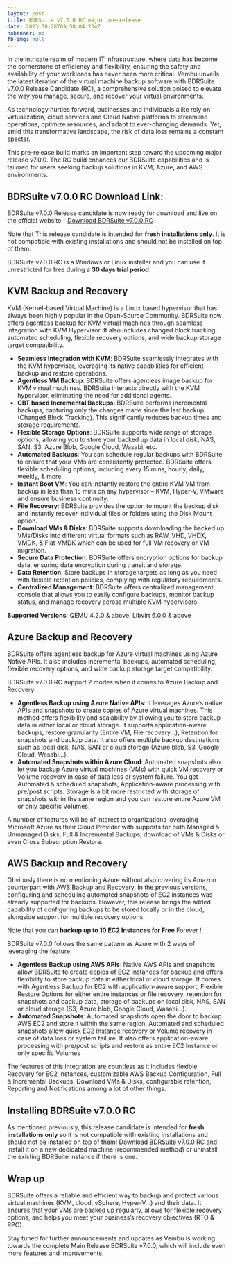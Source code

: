```yaml
---
layout: post
title: BDRSuite v7.0.0 RC major pre-release
date: 2023-08-28T09:58:04.234Z
nobanner: no
fb-img: null
---
```

In the intricate realm of modern IT infrastructure, where data has become the cornerstone of efficiency and flexibility, ensuring the safety and availability of your workloads has never been more critical. Vembu unveils the latest iteration of the virtual machine backup software with BDRSuite v7.0.0 Release Candidate (RC), a comprehensive solution poised to elevate the way you manage, secure, and recover your virtual environments.

As technology hurtles forward, businesses and individuals alike rely on virtualization, cloud services and Cloud Native platforms to streamline operations, optimize resources, and adapt to ever-changing demands. Yet, amid this transformative landscape, the risk of data loss remains a constant specter.

This pre-release build marks an important step toward the upcoming major release v7.0.0. The RC build enhances our BDRSuite capabilities and is tailored for users seeking backup solutions in KVM, Azure, and AWS environments.

## BDRSuite v7.0.0 RC Download Link:

BDRSuite v7.0.0 Release candidate is now ready for download and live on the official website - [Download BDRSuite v7.0.0 RC](https://www.bdrsuite.com/bdrsuite-v7-0-0-release-candidate/)

Note that This release candidate is intended for **fresh installations only**. It is not compatible with existing installations and should not be installed on top of them.

BDRSuite v7.0.0 RC is a Windows or Linux installer and you can use it unrestricted for free during a **30 days trial period**.

## KVM Backup and Recovery

KVM (Kernel-based Virtual Machine) is a Linux based hypervisor that has always been highly popular in the Open-Source Community. BDRSuite now offers agentless backup for KVM virtual machines through seamless integration with KVM Hypervisor. It also includes changed block tracking, automated scheduling, flexible recovery options, and wide backup storage target compatibility.

* **Seamless Integration with KVM**: BDRSuite seamlessly integrates with the KVM hypervisor, leveraging its native capabilities for efficient backup and restore operations.
* **Agentless VM Backup**: BDRSuite offers agentless image backup for KVM virtual machines. BDRSuite interacts directly with the KVM hypervisor, eliminating the need for additional agents.
* **CBT based Incremental Backups**: BDRSuite performs incremental backups, capturing only the changes made since the last backup (Changed Block Tracking). This significantly reduces backup times and storage requirements.
* **Flexible Storage Options**: BDRSuite supports wide range of storage options, allowing you to store your backed up data in local disk, NAS, SAN, S3, Azure Blob, Google Cloud, Wasabi, etc.
* **Automated Backups**: You can schedule regular backups with BDRSuite to ensure that your VMs are consistently protected. BDRSuite offers flexible scheduling options, including every 15 mins, hourly, daily, weekly, & more.
* **Instant Boot VM**: You can instantly restore the entire KVM VM from backup in less than 15 mins on any hypervisor – KVM, Hyper-V, VMware and ensure business continuity.
* **File Recovery**: BDRSuite provides the option to mount the backup disk and instantly recover individual files or folders using the Disk Mount option.
* **Download VMs & Disks**: BDRSuite supports downloading the backed up VMs/Disks into different virtual formats such as RAW, VHD, VHDX, VMDK, & Flat-VMDK which can be used for full VM recovery or VM migration.
* **Secure Data Protection**: BDRSuite offers encryption options for backup data, ensuring data encryption during transit and storage.
* **Data Retention**: Store backups in storage targets as long as you need with flexible retention policies, complying with regulatory requirements.
* **Centralized Management**: BDRSuite offers centralized management console that allows you to easily configure backups, monitor backup status, and manage recovery across multiple KVM hypervisors.

**Supported Versions**: QEMU 4.2.0 & above, Libvirt 6.0.0 & above

## Azure Backup and Recovery

BDRSuite offers agentless backup for Azure virtual machines using Azure Native APIs. It also includes incremental backups, automated scheduling, flexible recovery options, and wide backup storage target compatibility.

BDRSuite v7.0.0 RC support 2 modes when it comes to Azure Backup and Recovery:

* **Agentless Backup using Azure Native APIs**: It leverages Azure’s native APIs and snapshots to create copies of Azure virtual machines. This method offers flexibility and scalability by allowing you to store backup data in either local or cloud storage. It supports application-aware backups, restore granularity (Entire VM, File recovery...), Retention for snapshots and backup data. It also offers multiple backup destinations such as local disk, NAS, SAN or cloud storage (Azure blob, S3, Google Cloud, Wasabi...).
* **Automated Snapshots within Azure Cloud**: Automated snapshots also let you backup  Azure virtual machines (VMs) with quick VM recovery or Volume recovery in case of data loss or system failure. You get Automated & scheduled snapshots, Application-aware processing with pre/post scripts. Storage is a bit more restricted with storage of snapshots within the same region and you can restore entire Azure VM or only specific Volumes.

A number of features will be of interest to organizations leveraging Microsoft Azure as their Cloud Provider with supports for both Managed & Unmanaged Disks, Full & Incremental Backups, download of VMs & Disks or even Cross Subscription Restore.

## AWS Backup and Recovery

Obviously there is no mentioning Azure without also covering its Amazon counterpart with AWS Backup and Recovery. In the previous versions, configuring and scheduling automated snapshots of EC2 instances was already supported for backups. However, this release brings the added capability of configuring backups to be stored locally or in the cloud, alongside support for multiple recovery options.

Note that you can **backup up to 10 EC2 Instances for Free** Forever !

BDRSuite v7.0.0 follows the same pattern as Azure with 2 ways of leveraging the feature:

* **Agentless Backup using AWS APIs**: Native AWS APIs and snapshots allow BDRSuite to create copies of EC2 Instances for backup and offers flexibility to store backup data in either local or cloud storage. It comes with Agentless Backup for EC2 with application-aware support, Flexible Restore Options for either entire instances or file recovery, retention for snapshots and backup data, storage of backups on local disk, NAS, SAN or cloud storage (S3, Azure blob, Google Cloud, Wasabi...).
* **Automated Snapshots**: Automated snapshots open the door to backup AWS EC2 and store it within the same region. Automated and scheduled snapshots allow quick EC2 Instance recovery or Volume recovery in case of data loss or system failure. It also offers application-aware processing with pre/post scripts and restore as entire EC2 Instance or only specific Volumes

The features of this integration are countless as it includes flexible Recovery for EC2 Instances, customizable AWS Backup Configuration, Full & Incremental Backups, Download VMs & Disks, configurable retention, Reporting and Notifications among a lot of other things.

## Installing BDRSuite v7.0.0 RC

As mentioned previously, this release candidate is intended for **fresh installations only** so it is not compatible with existing installations and should not be installed on top of them! [Download BDRSuite v7.0.0 RC](https://www.bdrsuite.com/bdrsuite-v7-0-0-release-candidate/) and install it on a new dedicated machine (recommended method) or uninstall the existing BDRSuite instance if there is one.

## Wrap up 

BDRSuite offers a reliable and efficient way to backup and protect various virtual machines (KVM, cloud, vSphere, Hyper-V...) and their data. It ensures that your VMs are backed up regularly, allows for flexible recovery options, and helps you meet your business’s recovery objectives (RTO & RPO).

Stay tuned for further announcements and updates as Vembu is working towards the complete Main Release BDRSuite v7.0.0, which will include even more features and improvements.
